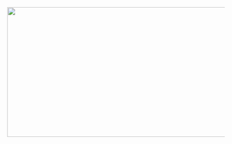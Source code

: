 <a href="https://www.gitanimals.org/en_US?utm_medium=image&utm_source=jih023&utm_content=farm">
<img
  src="https://render.gitanimals.org/farms/jih023"
  width="600"
  height="300"
/>
</a>

<!--
**jih023/jih023** is a ✨ _special_ ✨ repository because its `README.md` (this file) appears on your GitHub profile.

Here are some ideas to get you started:

- 🔭 I’m currently working on ...
- 🌱 I’m currently learning ...
- 👯 I’m looking to collaborate on ...
- 🤔 I’m looking for help with ...
- 💬 Ask me about ...
- 📫 How to reach me: ...
- 😄 Pronouns: ...
- ⚡ Fun fact: ...
-->

